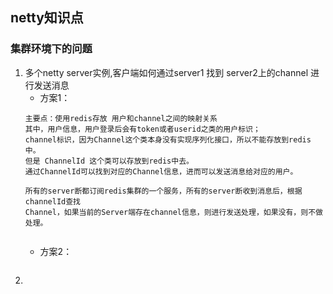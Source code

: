## netty知识点

### 集群环境下的问题
1. 多个netty server实例,客户端如何通过server1 找到 server2上的channel 进行发送消息
    - 方案1：
    ```
    主要点：使用redis存放 用户和channel之间的映射关系
    其中，用户信息，用户登录后会有token或者userid之类的用户标识；
    channel标识，因为Channel这个类本身没有实现序列化接口，所以不能存放到redis中。
    但是 ChannelId 这个类可以存放到redis中去。
    通过ChannelId可以找到对应的Channel信息，进而可以发送消息给对应的用户。
    
    所有的server断都订阅redis集群的一个服务，所有的server断收到消息后，根据channelId查找
    Channel，如果当前的Server端存在channel信息，则进行发送处理，如果没有，则不做处理。
    
   
    ```
    - 方案2：
    ```
    
    ```
2. 
